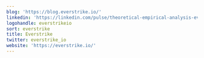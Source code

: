 ```yaml
---
blog: 'https://blog.everstrike.io/'
linkedin: 'https://linkedin.com/pulse/theoretical-empirical-analysis-everlasting-options-samneet-chepal/%3E%3Cdiv'
logohandle: everstrikeio
sort: everstrike
title: Everstrike
twitter: everstrike_io
website: 'https://everstrike.io/'
---
```

